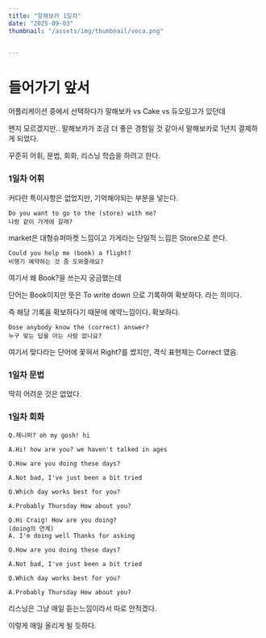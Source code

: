 ```yaml
---
title: "말해보카 1일차"
date: "2025-09-03"
thumbnail: "/assets/img/thumbnail/voca.png"


---
```




# 들어가기 앞서

어플리케이션 중에서 선택하다가 말해보카 vs Cake vs 듀오링고가 있던데

왠지 모르겠지만.. 말해보카가 조금 더 좋은 경험일 것 같아서 말해보카로 1년치 결제하게 되었다.



꾸준히 어휘, 문법, 회화, 리스닝 학습을 하려고 한다.



### 1일차 어휘

커다란 특이사항은 없었지만, 기억해야되는 부분을 넣는다.

```
Do you want to go to the (store) with me?
나랑 같이 가게에 갈래?
```

market은 대형슈퍼마켓 느낌이고 가게라는 단일적 느낌은 Store으로 쓴다.



```
Could you help me (book) a flight?
비행기 예약하는 것 좀 도와줄래요?
```

여기서 왜 Book?을 쓰는지 궁금했는데

단어는 Book이지만 뜻은 To write down 으로 기록하여 확보하다. 라는 의미다.

즉 해당 기록을 확보하다기 때문에 예약느낌이다. 확보하다.



```
Dose anybody know the (correct) answer?
누구 맞는 답을 아는 사람 없나요?
```

여기서 맞다라는 단어에 꽃혀서 Right?를 썼지만, 격식 표현체는 Correct 였음.



### 1일차 문법

딱히 어려운 것은 없었다.



### 1일차 회화

```
Q.제니퍼? oh my gosh! hi

A.Hi! how are you? we haven't talked in ages

Q.How are you doing these days?

A.Not bad, I've just been a bit tried

Q.Which day works best for you?

A.Probably Thursday How about you?
```

```
Q.Hi Craig! How are you doing?
(doing의 연계)
A. I'm doing well Thanks for asking

Q.How are you doing these days?

A.Not bad, I've just been a bit tried

Q.Which day works best for you?

A.Probably Thursday How about you?
```



리스닝은 그냥 매일 듣는느낌이라서 따로 안적겠다.



이렇게 매일 올리게 될 듯하다.

